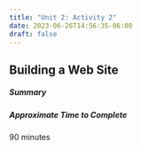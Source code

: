 ```yaml
---
title: "Unit 2: Activity 2"
date: 2023-06-26T14:56:35-06:00
draft: false
---
```


## Building a Web Site

##### Summary

##### Approximate Time to Complete

90 minutes
